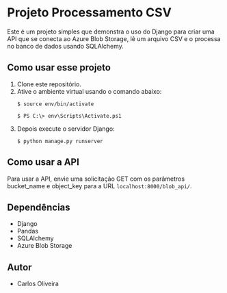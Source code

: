 <html>
</head>
<body>
	<h1>Projeto Processamento CSV</h1>
	<p>Este é um projeto simples que demonstra o uso do Django para criar uma API que se conecta ao Azure Blob Storage, lê um arquivo CSV e o processa no banco de dados usando SQLAlchemy.</p>
	<h2>Como usar esse projeto</h2>
	<ol>
		<li>Clone este repositório.</li>
        <li>Ative o ambiente virtual usando o comando abaixo:</li>
		<pre><code>$ source env/bin/activate</code></pre>
        <pre><code>$ PS C:\> env\Scripts\Activate.ps1</code></pre>
		<li>Depois execute o servidor Django:</li>
        <pre><code>$ python manage.py runserver</code></pre>
    </ol>
	<h2>Como usar a API</h2>
	<p>Para usar a API, envie uma solicitação GET com os parâmetros bucket_name e object_key para a URL <code>localhost:8000/blob_api/</code>.</p>
	<h2>Dependências</h2>
	<ul>
		<li>Django</li>
		<li>Pandas</li>
		<li>SQLAlchemy</li>
		<li>Azure Blob Storage</li>
	</ul>
	<h2>Autor</h2>
	<ul>
		<li>Carlos Oliveira</li>
	</ul>
</body>
</html>